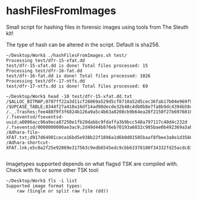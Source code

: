 # hashFilesFromImages
Small script for hashing files in forensic images using tools from The Sleuth kit!

The type of hash can be altered in the script. Default is sha256.

```
~/Desktop/Work$ ./hashFilesFromImages.sh test/
Processing test/dfr-15-xfat.dd
test/dfr-15-xfat.dd is done! Total files processed: 15
Processing test/dfr-16-fat.dd
test/dfr-16-fat.dd is done! Total files processed: 1026
Processing test/dfr-17-ntfs.dd
test/dfr-17-ntfs.dd is done! Total files processed: 69

~/Desktop/Work$ head -10 test/dfr-15-xfat.dd.txt 
/$ALLOC_BITMAP;0707ff22a3d11cf26069a529d5cf8710a52d5cec36fab17b04e969f9f171a371
/$UPCASE_TABLE;8344f27a410a16df14ad98decde32b48c4db0b8e7fa8b9dc4394b58ced972f11
/._.Trashes;fee488f9f3f6824b126a9a5c4b63a8208cb9b64ea28f2150f27b6976018834df
/.fseventsd/fseventsd-uuid;a0006acc96a9eca87250e1fb20dabbc9fdaffa3b9bcc548a797117c40d4c232d
/.fseventsd/0000000000ae3ac9;2d49d44b876eb70193a6032c985bae0b492369a3ab029439ce4ba88403c75f73
/Adhara-file-XFAT.txt;d917d64901ceca16bd5e938b22f1896a1d6b0d01505baaf8fbee3a0e1d3566d7
/Adhara-shortcut-XFAT.lnk;e5c0a2f25e92069e317563c9edb6545edc9cbb63378100f34332fd25acdc83ce


```

Imagetypes supported depends on what flagsd TSK are compiled with. Check with fls or some other TSK tool:

```
~/Desktop/Work$ fls -i list
Supported image format types:
	raw (Single or split raw file (dd))
```
